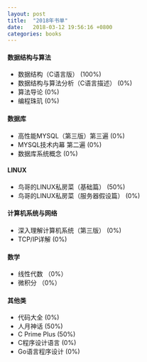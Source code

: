 ```yaml
---
layout: post
title:  "2018年书单"
date:   2018-03-12 19:56:16 +0800
categories: books
---
```


#### 数据结构与算法

- 数据结构（C语言版） (100%)
- 数据结构与算法分析（C语言描述） (0%)
- 算法导论 (0%)
- 编程珠玑 (0%)

#### 数据库

- 高性能MYSQL（第三版）第三遍 (0%)
- MYSQL技术内幕 第二遍 (0%)
- 数据库系统概念 (0%)

#### LINUX

- 鸟哥的LINUX私房菜（基础篇） (50%)
- 鸟哥的LINUX私房菜（服务器假设篇） (0%)

#### 计算机系统与网络

- 深入理解计算机系统（第三版） (0%)
- TCP/IP详解 (0%)

#### 数学

- 线性代数 （0%）
- 微积分 （0%）

#### 其他类

- 代码大全 (0%)
- 人月神话 (50%)
- C Prime Plus (50%)
- C程序设计语言 (0%)
- Go语言程序设计 (0%)

